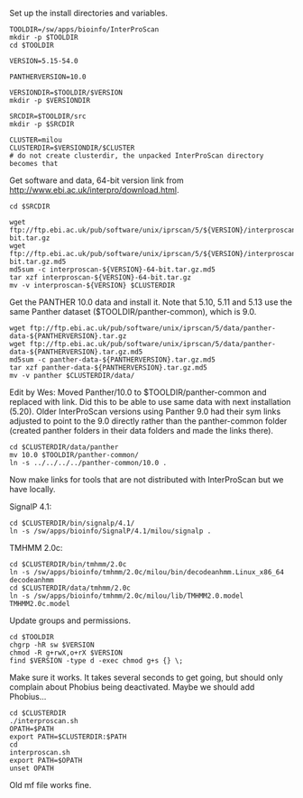 
Set up the install directories and variables.

    TOOLDIR=/sw/apps/bioinfo/InterProScan
    mkdir -p $TOOLDIR
    cd $TOOLDIR

    VERSION=5.15-54.0

    PANTHERVERSION=10.0

    VERSIONDIR=$TOOLDIR/$VERSION
    mkdir -p $VERSIONDIR
    
    SRCDIR=$TOOLDIR/src
    mkdir -p $SRCDIR

    CLUSTER=milou
    CLUSTERDIR=$VERSIONDIR/$CLUSTER
    # do not create clusterdir, the unpacked InterProScan directory becomes that

Get software and data, 64-bit version link from http://www.ebi.ac.uk/interpro/download.html.

    cd $SRCDIR

    wget ftp://ftp.ebi.ac.uk/pub/software/unix/iprscan/5/${VERSION}/interproscan-${VERSION}-64-bit.tar.gz
    wget ftp://ftp.ebi.ac.uk/pub/software/unix/iprscan/5/${VERSION}/interproscan-${VERSION}-64-bit.tar.gz.md5
    md5sum -c interproscan-${VERSION}-64-bit.tar.gz.md5
    tar xzf interproscan-${VERSION}-64-bit.tar.gz
    mv -v interproscan-${VERSION} $CLUSTERDIR

Get the PANTHER 10.0 data and install it.  Note that 5.10, 5.11 and 5.13 use
the same Panther dataset ($TOOLDIR/panther-common), which is 9.0.

    wget ftp://ftp.ebi.ac.uk/pub/software/unix/iprscan/5/data/panther-data-${PANTHERVERSION}.tar.gz
    wget ftp://ftp.ebi.ac.uk/pub/software/unix/iprscan/5/data/panther-data-${PANTHERVERSION}.tar.gz.md5
    md5sum -c panther-data-${PANTHERVERSION}.tar.gz.md5
    tar xzf panther-data-${PANTHERVERSION}.tar.gz.md5
    mv -v panther $CLUSTERDIR/data/

Edit by Wes: Moved Panther/10.0 to $TOOLDIR/panther-common and replaced with
link. Did this to be able to use same data with next installation (5.20).
Older InterProScan versions using Panther 9.0 had their sym links adjusted to
point to the 9.0 directly rather than the panther-common folder (created
panther folders in their data folders and made the links there).

    cd $CLUSTERDIR/data/panther
    mv 10.0 $TOOLDIR/panther-common/
    ln -s ../../../../panther-common/10.0 .

Now make links for tools that are not distributed with InterProScan but we have locally.

SignalP 4.1:

    cd $CLUSTERDIR/bin/signalp/4.1/
    ln -s /sw/apps/bioinfo/SignalP/4.1/milou/signalp .

TMHMM 2.0c:

    cd $CLUSTERDIR/bin/tmhmm/2.0c
    ln -s /sw/apps/bioinfo/tmhmm/2.0c/milou/bin/decodeanhmm.Linux_x86_64 decodeanhmm
    cd $CLUSTERDIR/data/tmhmm/2.0c
    ln -s /sw/apps/bioinfo/tmhmm/2.0c/milou/lib/TMHMM2.0.model TMHMM2.0c.model

Update groups and permissions.

    cd $TOOLDIR
    chgrp -hR sw $VERSION
    chmod -R g+rwX,o+rX $VERSION
    find $VERSION -type d -exec chmod g+s {} \;

Make sure it works.  It takes several seconds to get going, but should only
complain about Phobius being deactivated.  Maybe we should add Phobius...

    cd $CLUSTERDIR
    ./interproscan.sh
    OPATH=$PATH
    export PATH=$CLUSTERDIR:$PATH
    cd
    interproscan.sh
    export PATH=$OPATH
    unset OPATH

Old mf file works fine.

